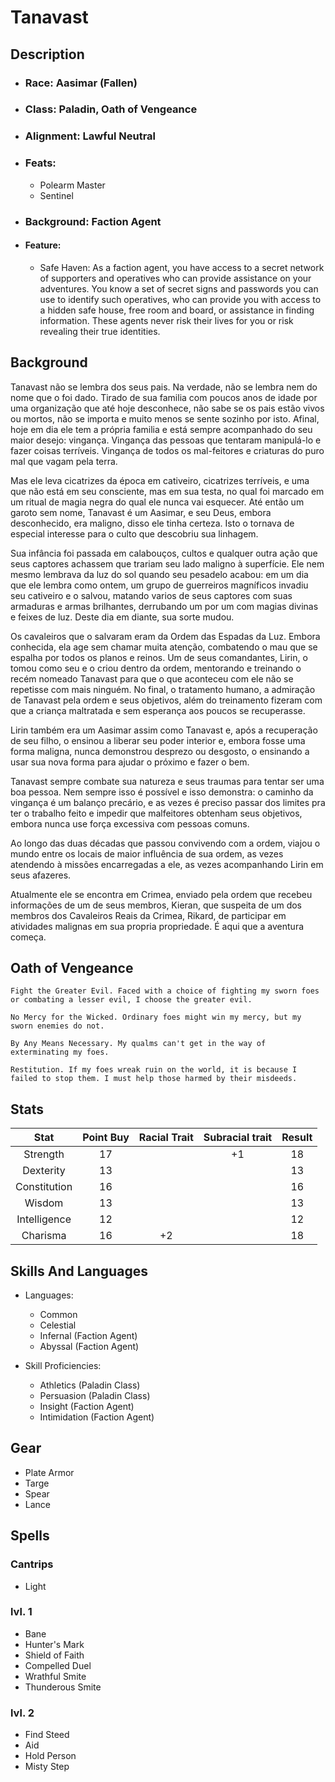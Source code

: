 # Tanavast

## Description
* ### Race: Aasimar (Fallen)
* ### Class: Paladin, Oath of Vengeance
* ### Alignment: Lawful Neutral
* ### Feats:
  * Polearm Master
  * Sentinel
* ### Background: Faction Agent
* #### Feature: 
  * Safe Haven: As a faction agent, you have access to a secret network of supporters and operatives who can provide assistance on your adventures. You know a set of secret signs and passwords you can use to identify such operatives, who can provide you with access to a hidden safe house, free room and board, or assistance in finding information. These agents never risk their lives for you or risk revealing their true identities.

## Background 
  Tanavast não se lembra dos seus pais. Na verdade, não se lembra nem do nome que o foi dado. Tirado de sua familia com poucos anos de idade por uma organização que até hoje desconhece, não sabe se os pais estão vivos ou mortos, não se importa e muito menos se sente sozinho por isto. Afinal, hoje em dia ele tem a própria familia e está sempre acompanhado do seu maior desejo: vingança. Vingança das pessoas que tentaram manipulá-lo e fazer coisas terríveis. Vingança de todos os mal-feitores e criaturas do puro mal que vagam pela terra.
  
  Mas ele leva cicatrizes da época em cativeiro, cicatrizes terríveis, e uma que não está em seu consciente, mas em sua testa, no qual foi marcado em um ritual de magia negra do qual ele nunca vai esquecer. Até então um garoto sem nome, Tanavast é um Aasimar, e seu Deus, embora desconhecido, era maligno, disso ele tinha certeza. Isto o tornava de especial interesse para o culto que descobriu sua linhagem. 
  
  Sua infância foi passada em calabouços, cultos e qualquer outra ação que seus captores achassem que trariam seu lado maligno à superfície. Ele nem mesmo lembrava da luz do sol quando seu pesadelo acabou: em um dia que ele lembra como ontem, um grupo de guerreiros magníficos invadiu seu cativeiro e o salvou, matando varios de seus captores com suas armaduras e armas brilhantes, derrubando um por um com magias divinas e feixes de luz. Deste dia em diante, sua sorte mudou.

  Os cavaleiros que o salvaram eram da Ordem das Espadas da Luz. Embora conhecida, ela age sem chamar muita atenção, combatendo o mau que se espalha por todos os planos e reinos. Um de seus comandantes, Lirin, o tomou como seu e o criou dentro da ordem, mentorando e treinando o recém nomeado Tanavast para que o que aconteceu com ele não se repetisse com mais ninguém. No final, o tratamento humano, a admiração de Tanavast pela ordem e seus objetivos, além do treinamento fizeram com que a criança maltratada e sem esperança aos poucos se recuperasse.

  Lirin também era um Aasimar assim como Tanavast e, após a recuperação de seu filho, o ensinou a liberar seu poder interior e, embora fosse uma forma maligna, nunca demonstrou desprezo ou desgosto, o ensinando a usar sua nova forma para ajudar o próximo e fazer o bem. 
  
  Tanavast sempre combate sua natureza e seus traumas para tentar ser uma boa pessoa. Nem sempre isso é possível e isso demonstra: o caminho da vingança é um balanço precário, e as vezes é preciso passar dos limites pra ter o trabalho feito e impedir que malfeitores obtenham seus objetivos, embora nunca use força excessiva com pessoas comuns.

  Ao longo das duas décadas que passou convivendo com a ordem, viajou o mundo entre os locais de maior influência de sua ordem, as vezes atendendo à missões encarregadas a ele, as vezes acompanhando Lirin em seus afazeres. 
  
  Atualmente ele se encontra em Crimea, enviado pela ordem que recebeu informações de um de seus membros, Kieran, que suspeita de um dos membros dos Cavaleiros Reais da Crimea, Rikard, de participar em atividades malignas em sua propria propriedade. É aqui que a aventura começa.

## Oath of Vengeance
    Fight the Greater Evil. Faced with a choice of fighting my sworn foes or combating a lesser evil, I choose the greater evil.

    No Mercy for the Wicked. Ordinary foes might win my mercy, but my sworn enemies do not.

    By Any Means Necessary. My qualms can't get in the way of exterminating my foes.

    Restitution. If my foes wreak ruin on the world, it is because I failed to stop them. I must help those harmed by their misdeeds.

## Stats

|     Stat     | Point Buy | Racial Trait | Subracial trait | Result |
| :----------: | :-------: | :----------: | :-------------: | :----: |
|   Strength   |    17     |              |       +1        |   18   |
|  Dexterity   |    13     |              |                 |   13   |
| Constitution |    16     |              |                 |   16   |
|    Wisdom    |    13     |              |                 |   13   |
| Intelligence |    12     |              |                 |   12   |
|   Charisma   |    16     |      +2      |                 |   18   |

## Skills And Languages
* Languages:
  * Common
  * Celestial
  * Infernal (Faction Agent)
  * Abyssal (Faction Agent)

* Skill Proficiencies: 
  * Athletics (Paladin Class)
  * Persuasion (Paladin Class)
  * Insight (Faction Agent)
  * Intimidation (Faction Agent)

## Gear
* Plate Armor
* Targe
* Spear
* Lance

## Spells

### Cantrips
* Light

### lvl. 1
* Bane
* Hunter's Mark
* Shield of Faith
* Compelled Duel
* Wrathful Smite
* Thunderous Smite

### lvl. 2
* Find Steed
* Aid
* Hold Person
* Misty Step
